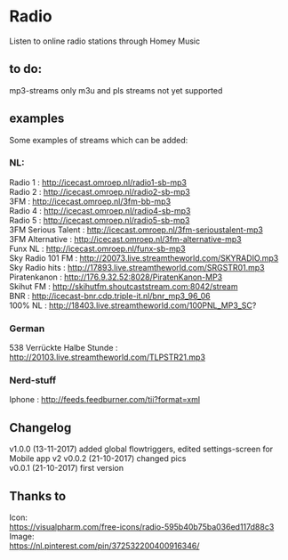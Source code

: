 # Radio
Listen to online radio stations through Homey Music

## to do:
mp3-streams only
m3u and pls streams not yet supported

## examples
Some examples of streams which can be added:

### NL:
Radio 1 : http://icecast.omroep.nl/radio1-sb-mp3  
Radio 2 : http://icecast.omroep.nl/radio2-sb-mp3  
3FM : http://icecast.omroep.nl/3fm-bb-mp3  
Radio 4 : http://icecast.omroep.nl/radio4-sb-mp3  
Radio 5 : http://icecast.omroep.nl/radio5-sb-mp3  
3FM Serious Talent : http://icecast.omroep.nl/3fm-serioustalent-mp3  
3FM Alternative :  	http://icecast.omroep.nl/3fm-alternative-mp3  
Funx NL : http://icecast.omroep.nl/funx-sb-mp3  
Sky Radio 101 FM : http://20073.live.streamtheworld.com/SKYRADIO.mp3   
Sky Radio hits : http://17893.live.streamtheworld.com/SRGSTR01.mp3  
Piratenkanon : http://176.9.32.52:8028/PiratenKanon-MP3  
Skihut FM : http://skihutfm.shoutcaststream.com:8042/stream  
BNR : http://icecast-bnr.cdp.triple-it.nl/bnr_mp3_96_06  
100% NL : http://18403.live.streamtheworld.com/100PNL_MP3_SC?  

### German
538 Verrückte Halbe Stunde : http://20103.live.streamtheworld.com/TLPSTR21.mp3  

### Nerd-stuff
Iphone : http://feeds.feedburner.com/tii?format=xml


## Changelog
v1.0.0 (13-11-2017) added global flowtriggers, edited settings-screen for Mobile app v2
v0.0.2 (21-10-2017) changed pics  
v0.0.1 (21-10-2017) first version  

## Thanks to
Icon:  
https://visualpharm.com/free-icons/radio-595b40b75ba036ed117d88c3  
Image:  
https://nl.pinterest.com/pin/372532200400916346/ 
